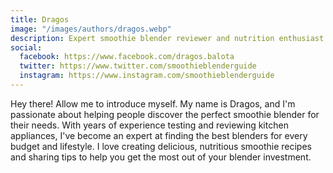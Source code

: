 ```yaml
---
title: Dragos
image: "/images/authors/dragos.webp"
description: Expert smoothie blender reviewer and nutrition enthusiast
social:
  facebook: https://www.facebook.com/dragos.balota
  twitter: https://www.twitter.com/smoothieblenderguide
  instagram: https://www.instagram.com/smoothieblenderguide
---
```


Hey there! Allow me to introduce myself. My name is Dragos, and I'm passionate about helping people discover the perfect smoothie blender for their needs. With years of experience testing and reviewing kitchen appliances, I've become an expert at finding the best blenders for every budget and lifestyle. I love creating delicious, nutritious smoothie recipes and sharing tips to help you get the most out of your blender investment.


